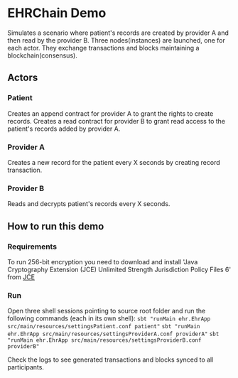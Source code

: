 # EHRChain Demo
Simulates a scenario where patient's records are created by provider A and then read by the provider B. Three nodes(instances) are launched, one for each actor. They exchange transactions and blocks maintaining a blockchain(consensus).

## Actors
### Patient 
Creates an append contract for provider A to grant the rights to create records.
Creates a read contract for provider B to grant read access to the patient's records added by provider A.

### Provider A 
Creates a new record for the patient every X seconds by creating record transaction.

### Provider B 
Reads and decrypts patient's records every X seconds.

## How to run this demo
### Requirements
To run 256-bit encryption you need to download and install 'Java Cryptography Extension (JCE) Unlimited Strength Jurisdiction Policy Files 6' from [JCE](http://www.oracle.com/technetwork/java/javase/downloads/jce8-download-2133166.html)

### Run
Open three shell sessions pointing to source root folder and run the following commands (each in its own shell):
`sbt "runMain ehr.EhrApp src/main/resources/settingsPatient.conf patient"`
`sbt "runMain ehr.EhrApp src/main/resources/settingsProviderA.conf providerA"`
`sbt "runMain ehr.EhrApp src/main/resources/settingsProviderB.conf providerB"`

Check the logs to see generated transactions and blocks synced to all participants.  
 



